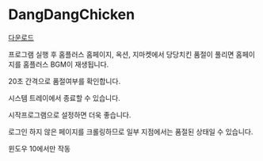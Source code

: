 # DangDangChicken

[다운로드](https://github.com/kdw9502/DangDangChicken/releases/download/1.1.0/DangDangChicken.exe)

프로그램 실행 후 홈플러스 홈페이지, 옥션, 지마켓에서 당당치킨 품절이 풀리면 홈페이지를  홈플러스 BGM이 재생됩니다.

20초 간격으로 품절여부를 확인합니다.

시스템 트레이에서 종료할 수 있습니다.

시작프로그램으로 설정하면 더욱 좋습니다.

로그인 하지 않은 페이지를 크롤링하므로 일부 지점에서는 품절된 상태일 수 있습니다.

윈도우 10에서만 작동
